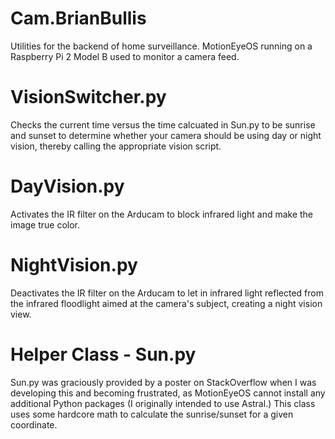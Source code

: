 # Cam.BrianBullis
Utilities for the backend of home surveillance.
MotionEyeOS running on a Raspberry Pi 2 Model B used to monitor a camera feed.

# VisionSwitcher.py
Checks the current time versus the time calcuated in Sun.py to be sunrise and sunset to determine whether your camera should be using day or night vision, thereby calling the appropriate vision script.

# DayVision.py
Activates the IR filter on the Arducam to block infrared light and make the image true color.

# NightVision.py
Deactivates the IR filter on the Arducam to let in infrared light reflected from the infrared floodlight aimed at the camera's subject, creating a night vision view.

# Helper Class - Sun.py
Sun.py was graciously provided by a poster on StackOverflow when I was developing this and becoming frustrated, as MotionEyeOS cannot install any additional Python packages (I originally intended to use Astral.) This class uses some hardcore math to calculate the sunrise/sunset for a given coordinate.
